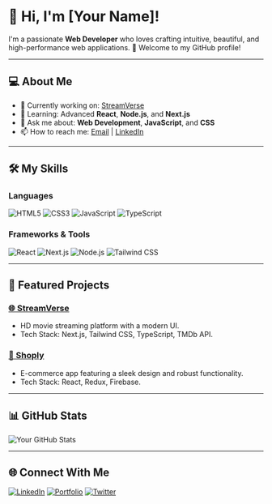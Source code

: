 # 👋 Hi, I'm [Your Name]!

I'm a passionate **Web Developer** who loves crafting intuitive, beautiful, and high-performance web applications. 🚀 Welcome to my GitHub profile!

---

## 💻 About Me
- 🔭 Currently working on: [StreamVerse](https://streamverse.biz)
- 🌱 Learning: Advanced **React**, **Node.js**, and **Next.js**
- 💬 Ask me about: **Web Development**, **JavaScript**, and **CSS**
- 📫 How to reach me: [Email](mailto:your-email@example.com) | [LinkedIn](https://linkedin.com/in/your-profile)

---

## 🛠️ My Skills
### Languages
![HTML5](https://img.shields.io/badge/-HTML5-orange?style=flat-square&logo=html5&logoColor=white)
![CSS3](https://img.shields.io/badge/-CSS3-blue?style=flat-square&logo=css3&logoColor=white)
![JavaScript](https://img.shields.io/badge/-JavaScript-yellow?style=flat-square&logo=javascript&logoColor=black)
![TypeScript](https://img.shields.io/badge/-TypeScript-blue?style=flat-square&logo=typescript&logoColor=white)

### Frameworks & Tools
![React](https://img.shields.io/badge/-React-blue?style=flat-square&logo=react&logoColor=white)
![Next.js](https://img.shields.io/badge/-Next.js-black?style=flat-square&logo=next.js&logoColor=white)
![Node.js](https://img.shields.io/badge/-Node.js-green?style=flat-square&logo=node.js&logoColor=white)
![Tailwind CSS](https://img.shields.io/badge/-Tailwind%20CSS-teal?style=flat-square&logo=tailwind-css&logoColor=white)

---

## 🌟 Featured Projects
### [🌐 StreamVerse](https://streamverse.biz)
- HD movie streaming platform with a modern UI.
- Tech Stack: Next.js, Tailwind CSS, TypeScript, TMDb API.

### [🛒 Shoply](https://github.com/your-username/shoply)
- E-commerce app featuring a sleek design and robust functionality.
- Tech Stack: React, Redux, Firebase.

---

## 📊 GitHub Stats
![Your GitHub Stats](https://github-readme-stats.vercel.app/api?username=your-username&show_icons=true&theme=radical)

---

## 🌐 Connect With Me
[![LinkedIn](https://img.shields.io/badge/-LinkedIn-blue?style=flat-square&logo=linkedin&logoColor=white)](https://linkedin.com/in/your-profile)
[![Portfolio](https://img.shields.io/badge/-Portfolio-black?style=flat-square&logo=github&logoColor=white)](https://your-portfolio.com)
[![Twitter](https://img.shields.io/badge/-Twitter-blue?style=flat-square&logo=twitter&logoColor=white)](https://twitter.com/your-profile)
